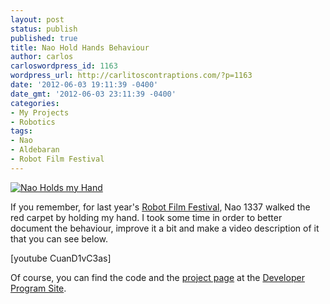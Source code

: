```yaml
---
layout: post
status: publish
published: true
title: Nao Hold Hands Behaviour
author: carlos
carloswordpress_id: 1163
wordpress_url: http://carlitoscontraptions.com/?p=1163
date: '2012-06-03 19:11:39 -0400'
date_gmt: '2012-06-03 23:11:39 -0400'
categories:
- My Projects
- Robotics
tags:
- Nao
- Aldebaran
- Robot Film Festival
---
```

[![Nao Holds my Hand](http://carlitoscontraptions.com/wp-content/uploads/2012/06/IMG_0760-300x224.jpg "Nao Holds my Hand")](http://carlitoscontraptions.com/wp-content/uploads/2012/06/IMG_0760.jpg)

If you remember, for last year's [Robot Film Festival](http://carlitoscontraptions.com/tag/robot-film-festival/), Nao 1337 walked the red carpet by holding my hand. I took some time in order to better document the behaviour, improve it a bit and make a video description of it that you can see below.

[youtube CuanD1vC3as]

Of course, you can find the code and the [project page](http://developer.aldebaran-robotics.com/projects/hold-hands/) at the [Developer Program Site](http://developer.aldebaran-robotics.com/projects/hold-hands/).
